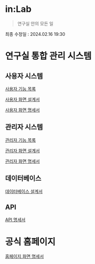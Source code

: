# in:Lab

> 연구실 안의 모든 일

최종 수정일 : 2024.02.16 19:30

# 연구실 통합 관리 시스템

## 사용자 시스템

[사용자 기능 목록](Assets/userFuncList.md)

[사용자 화면 설계서](Assets/userUiBluePrint.md)

[사용자 화면 명세서](Assets/userUiSpecification.md)

## 관리자 시스템

[관리자 기능 목록](Assets/adminFuncList.md)

[관리자 화면 설계서](Assets/adminUiBluePrint.md)

[관리자 화면 명세서](Assets/adminUiSpecification.md)

## 데이터베이스

[데이터베이스 설계서](Assets/databaseBluePrint.md)

## API

[API 명세서](Assets/apiSpecification.md)

# 공식 홈페이지

[홈페이지 화면 명세서](Assets/homePageBluePrint.md)
